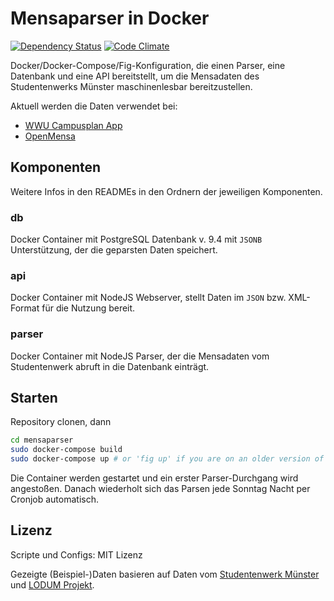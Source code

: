 # Mensaparser in Docker

[![Dependency Status](https://gemnasium.com/chk1/mensaparser.svg)](https://gemnasium.com/chk1/mensaparser)
[![Code Climate](https://codeclimate.com/github/chk1/mensaparser/badges/gpa.svg)](https://codeclimate.com/github/chk1/mensaparser)

Docker/Docker-Compose/Fig-Konfiguration, die einen Parser, eine Datenbank und eine API bereitstellt, um die Mensadaten des Studentenwerks Münster maschinenlesbar bereitzustellen.

Aktuell werden die Daten verwendet bei:
* [WWU Campusplan App](https://app.uni-muenster.de)
* [OpenMensa](https://openmensa.org/#14/51.9654/7.6059)

## Komponenten

Weitere Infos in den READMEs in den Ordnern der jeweiligen Komponenten.

### db

Docker Container mit PostgreSQL Datenbank v. 9.4 mit `JSONB` Unterstützung, der die geparsten Daten speichert.

### api

Docker Container mit NodeJS Webserver, stellt Daten im `JSON` bzw. XML-Format für die Nutzung bereit.

### parser

Docker Container mit NodeJS Parser, der die Mensadaten vom Studentenwerk abruft in die Datenbank einträgt.

## Starten

Repository clonen, dann

```bash
cd mensaparser
sudo docker-compose build
sudo docker-compose up # or 'fig up' if you are on an older version of Docker
```

Die Container werden gestartet und ein erster Parser-Durchgang wird angestoßen. Danach wiederholt sich das Parsen jede Sonntag Nacht per Cronjob automatisch.

## Lizenz

Scripte und Configs: MIT Lizenz

Gezeigte (Beispiel-)Daten basieren auf Daten vom [Studentenwerk Münster](http://www.studentenwerk-muenster.de/) und [LODUM Projekt](http://www.lodum.de/).